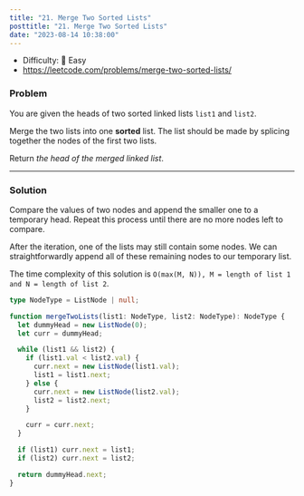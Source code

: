 ```yaml
---
title: "21. Merge Two Sorted Lists"
posttitle: "21. Merge Two Sorted Lists"
date: "2023-08-14 10:38:00"
---
```


- Difficulty: 🍰 Easy
- https://leetcode.com/problems/merge-two-sorted-lists/

### Problem

You are given the heads of two sorted linked lists `list1` and `list2`.

Merge the two lists into one **sorted** list. The list should be made by splicing together the nodes of the first two lists.

Return _the head of the merged linked list_.

---

### Solution

Compare the values of two nodes and append the smaller one to a temporary head. Repeat this process until there are no more nodes left to compare.

After the iteration, one of the lists may still contain some nodes. We can straightforwardly append all of these remaining nodes to our temporary list.

The time complexity of this solution is `O(max(M, N)), M = length of list 1 and N = length of list 2`.

```ts
type NodeType = ListNode | null;

function mergeTwoLists(list1: NodeType, list2: NodeType): NodeType {
  let dummyHead = new ListNode(0);
  let curr = dummyHead;

  while (list1 && list2) {
    if (list1.val < list2.val) {
      curr.next = new ListNode(list1.val);
      list1 = list1.next;
    } else {
      curr.next = new ListNode(list2.val);
      list2 = list2.next;
    }

    curr = curr.next;
  }

  if (list1) curr.next = list1;
  if (list2) curr.next = list2;

  return dummyHead.next;
}
```
